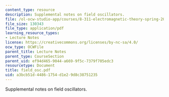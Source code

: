 ```yaml
---
content_type: resource
description: Supplemental notes on field oscillators.
file: /ol-ocw-studio-app/courses/8-311-electromagnetic-theory-spring-2004/a3bcb51d44861754d1e29d8c38751235_field_osc.pdf
file_size: 130343
file_type: application/pdf
learning_resource_types:
- Lecture Notes
license: https://creativecommons.org/licenses/by-nc-sa/4.0/
ocw_type: OCWFile
parent_title: Lecture Notes
parent_type: CourseSection
parent_uid: ef94d465-9044-a669-9f5c-7379f705edc3
resourcetype: Document
title: field_osc.pdf
uid: a3bcb51d-4486-1754-d1e2-9d8c38751235
---
```

Supplemental notes on field oscillators.